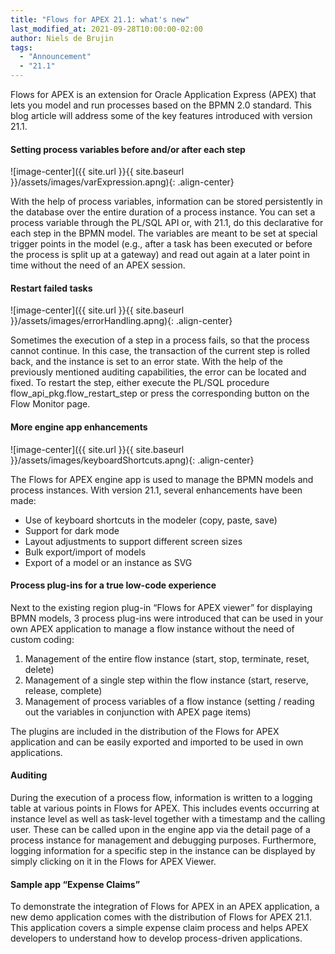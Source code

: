 ```yaml
---
title: "Flows for APEX 21.1: what's new"
last_modified_at: 2021-09-28T10:00:00-02:00
author: Niels de Brujin
tags:
  - "Announcement"
  - "21.1"
---
```

Flows for APEX is an extension for Oracle Application Express (APEX) that lets you model and run processes based on the BPMN 2.0 standard. This blog article will address some of the key features introduced with version 21.1.

#### Setting process variables before and/or after each step
![image-center]({{ site.url }}{{ site.baseurl }}/assets/images/varExpression.apng){: .align-center}

With the help of process variables, information can be stored persistently in the database over the entire duration of a process instance. You can set a process variable through the PL/SQL API or, with 21.1, do this declarative for each step in the BPMN model. The variables are meant to be set at special trigger points in the model (e.g., after a task has been executed or before the process is split up at a gateway) and read out again at a later point in time without the need of an APEX session.

#### Restart failed tasks
![image-center]({{ site.url }}{{ site.baseurl }}/assets/images/errorHandling.apng){: .align-center}

Sometimes the execution of a step in a process fails, so that the process cannot continue. In this case, the transaction of the current step is rolled back, and the instance is set to an error state. With the help of the previously mentioned auditing capabilities, the error can be located and fixed. To restart the step, either execute the PL/SQL procedure flow_api_pkg.flow_restart_step or press the corresponding button on the Flow Monitor page.

#### More engine app enhancements
![image-center]({{ site.url }}{{ site.baseurl }}/assets/images/keyboardShortcuts.apng){: .align-center}

The Flows for APEX engine app is used to manage the BPMN models and process instances. With version 21.1, several enhancements have been made:
- Use of keyboard shortcuts in the modeler (copy, paste, save)
- Support for dark mode
- Layout adjustments to support different screen sizes
- Bulk export/import of models
- Export of a model or an instance as SVG

#### Process plug-ins for a true low-code experience

Next to the existing region plug-in “Flows for APEX viewer” for displaying BPMN models, 3 process plug-ins were introduced that can be used in your own APEX application to manage a flow instance without the need of custom coding: 

1.	Management of the entire flow instance (start, stop, terminate, reset, delete)
2.	Management of a single step within the flow instance (start, reserve, release, complete)
3.	Management of process variables of a flow instance (setting / reading out the variables in conjunction with APEX page items)

The plugins are included in the distribution of the Flows for APEX application and can be easily exported and imported to be used in own applications.

#### Auditing

During the execution of a process flow, information is written to a logging table at various points in Flows for APEX. This includes events occurring at instance level as well as task-level together with a timestamp and the calling user. These can be called upon in the engine app via the detail page of a process instance for management and debugging purposes. Furthermore, logging information for a specific step in the instance can be displayed by simply clicking on it in the Flows for APEX Viewer.

#### Sample app “Expense Claims”

To demonstrate the integration of Flows for APEX in an APEX application, a new demo application comes with the distribution of Flows for APEX 21.1. This application covers a simple expense claim process and helps APEX developers to understand how to develop process-driven applications.